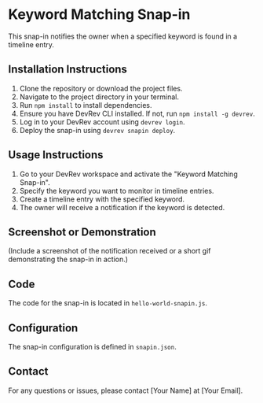 # Keyword Matching Snap-in

This snap-in notifies the owner when a specified keyword is found in a timeline entry.

## Installation Instructions

1. Clone the repository or download the project files.
2. Navigate to the project directory in your terminal.
3. Run `npm install` to install dependencies.
4. Ensure you have DevRev CLI installed. If not, run `npm install -g devrev`.
5. Log in to your DevRev account using `devrev login`.
6. Deploy the snap-in using `devrev snapin deploy`.

## Usage Instructions

1. Go to your DevRev workspace and activate the "Keyword Matching Snap-in".
2. Specify the keyword you want to monitor in timeline entries.
3. Create a timeline entry with the specified keyword.
4. The owner will receive a notification if the keyword is detected.

## Screenshot or Demonstration

(Include a screenshot of the notification received or a short gif demonstrating the snap-in in action.)

## Code

The code for the snap-in is located in `hello-world-snapin.js`.

## Configuration

The snap-in configuration is defined in `snapin.json`.

## Contact

For any questions or issues, please contact [Your Name] at [Your Email].
